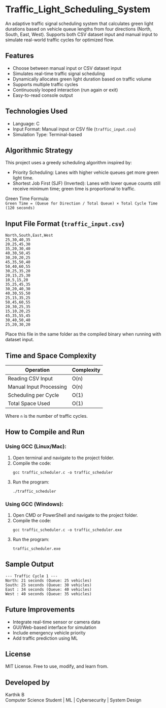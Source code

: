 # Traffic_Light_Scheduling_System
An adaptive traffic signal scheduling system that calculates green light durations based on vehicle queue lengths from four directions (North, South, East, West). Supports both CSV dataset input and manual input to simulate real-world traffic cycles for optimized flow.

## Features

- Choose between manual input or CSV dataset input
- Simulates real-time traffic signal scheduling
- Dynamically allocates green light duration based on traffic volume
- Supports multiple traffic cycles
- Continuously looped interaction (run again or exit)
- Easy-to-read console output

## Technologies Used

- Language: C  
- Input Format: Manual input or CSV file (`traffic_input.csv`)  
- Simulation Type: Terminal-based

## Algorithmic Strategy

This project uses a greedy scheduling algorithm inspired by:

- Priority Scheduling: Lanes with higher vehicle queues get more green light time.
- Shortest Job First (SJF) (Inverted): Lanes with lower queue counts still receive minimum time; green time is proportional to traffic.

Green Time Formula:  
`Green Time = (Queue for Direction / Total Queue) × Total Cycle Time (120 seconds)`

## Input File Format (`traffic_input.csv`)

```
North,South,East,West
25,30,40,35
20,25,45,30
35,20,30,40
40,30,50,45
30,20,20,25
45,35,50,40
50,40,60,55
30,25,35,20
20,15,25,30
10,5,15,20
35,25,45,35
30,20,40,30
40,30,55,50
25,15,35,25
50,45,60,55
20,30,25,35
15,10,20,25
45,35,55,45
30,40,50,40
25,20,30,20
```

Place this file in the same folder as the compiled binary when running with dataset input.

## Time and Space Complexity

| Operation              | Complexity |
|------------------------|------------|
| Reading CSV Input      | O(n)       |
| Manual Input Processing| O(n)       |
| Scheduling per Cycle   | O(1)       |
| Total Space Used       | O(1)       |

Where `n` is the number of traffic cycles.

## How to Compile and Run

### Using GCC (Linux/Mac):

1. Open terminal and navigate to the project folder.
2. Compile the code:
   ```
   gcc traffic_scheduler.c -o traffic_scheduler
   ```
3. Run the program:
   ```
   ./traffic_scheduler
   ```

### Using GCC (Windows):

1. Open CMD or PowerShell and navigate to the project folder.
2. Compile the code:
   ```
   gcc traffic_scheduler.c -o traffic_scheduler.exe
   ```
3. Run the program:
   ```
   traffic_scheduler.exe
   ```

## Sample Output

```
--- Traffic Cycle 1 ---
North: 21 seconds (Queue: 25 vehicles)
South: 25 seconds (Queue: 30 vehicles)
East : 34 seconds (Queue: 40 vehicles)
West : 40 seconds (Queue: 35 vehicles)
```

## Future Improvements

- Integrate real-time sensor or camera data
- GUI/Web-based interface for simulation
- Include emergency vehicle priority
- Add traffic prediction using ML

## License

MIT License. Free to use, modify, and learn from.

## Developed by

Karthik B  
Computer Science Student | ML | Cybersecurity | System Design
